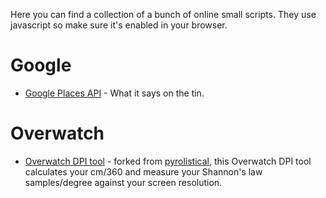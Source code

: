 Here you can find a collection of a bunch of online small scripts. They use javascript so make sure it's enabled in your browser.
# Google
- [Google Places API](https://feureau.github.io/Small-Scripts/Google%20Places%20API/index.html) - What it says on the tin.
# Overwatch
- [Overwatch DPI tool](https://feureau.github.io/Small-Scripts/Overwatch%20DPI%20Tool/index.html) - forked from [pyrolistical](https://pyrolistical.github.io/overwatch-dpi-tool/), this Overwatch DPI tool calculates your cm/360 and measure your Shannon's law samples/degree against your screen resolution.

